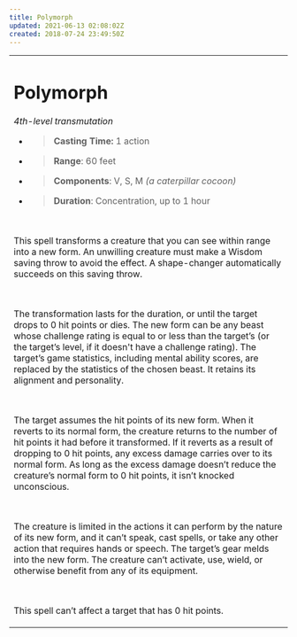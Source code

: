 ```yaml
---
title: Polymorph
updated: 2021-06-13 02:08:02Z
created: 2018-07-24 23:49:50Z
---
```


<table><tbody><tr class="odd"><td><h1 id="polymorph"><strong>Polymorph</strong></h1><p><em>4th-level transmutation</em></p><ul><li><blockquote><p><strong>Casting Time:</strong> 1 action</p></blockquote></li><li><blockquote><p><strong>Range</strong>: 60 feet</p></blockquote></li><li><blockquote><p><strong>Components</strong>: V, S, M <em>(a caterpillar cocoon)</em></p></blockquote></li><li><blockquote><p><strong>Duration</strong>: Concentration, up to 1 hour</p></blockquote></li></ul><p> </p><p>This spell transforms a creature that you can see within range into a new form. An unwilling creature must make a Wisdom saving throw to avoid the effect. A shape-changer automatically succeeds on this saving throw.</p><p> </p><p>The transformation lasts for the duration, or until the target drops to 0 hit points or dies. The new form can be any beast whose challenge rating is equal to or less than the target’s (or the target’s level, if it doesn't have a challenge rating). The target’s game statistics, including mental ability scores, are replaced by the statistics of the chosen beast. It retains its alignment and personality.</p><p> </p><p>The target assumes the hit points of its new form. When it reverts to its normal form, the creature returns to the number of hit points it had before it transformed. If it reverts as a result of dropping to 0 hit points, any excess damage carries over to its normal form. As long as the excess damage doesn’t reduce the creature’s normal form to 0 hit points, it isn’t knocked unconscious.</p><p> </p><p>The creature is limited in the actions it can perform by the nature of its new form, and it can’t speak, cast spells, or take any other action that requires hands or speech. The target’s gear melds into the new form. The creature can’t activate, use, wield, or otherwise benefit from any of its equipment.</p><p> </p><p>This spell can’t affect a target that has 0 hit points.</p></td></tr></tbody></table>
